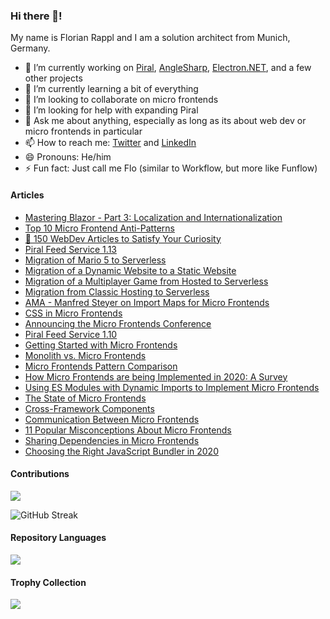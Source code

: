 ### Hi there 👋!

My name is Florian Rappl and I am a solution architect from Munich, Germany.

- 🔭 I’m currently working on [Piral](https://github.com/smapiot/piral), [AngleSharp](https://github.com/AngleSharp/AngleSharp), [Electron.NET](https://github.com/ElectronNET/Electron.NET), and a few other projects
- 🌱 I’m currently learning a bit of everything
- 👯 I’m looking to collaborate on micro frontends
- 🤔 I’m looking for help with expanding Piral
- 💬 Ask me about anything, especially as long as its about web dev or micro frontends in particular
- 📫 How to reach me: [Twitter](https://twitter.com/FlorianRappl) and [LinkedIn](https://www.linkedin.com/in/florian-rappl/)
- 😄 Pronouns: He/him
- ⚡ Fun fact: Just call me Flo (similar to Workflow, but more like Funflow)

#### Articles

<!-- ARTICLES:START -->
- [Mastering Blazor - Part 3: Localization and Internationalization](https://dev.to/florianrappl/mastering-blazor-part-3-localization-and-internationalization-o2a)
- [Top 10 Micro Frontend Anti-Patterns](https://dev.to/florianrappl/top-10-micro-frontend-anti-patterns-3809)
- [🤯 150 WebDev Articles to Satisfy Your Curiosity](https://dev.to/florianrappl/150-articles-to-satisfy-your-curiosity-3c22)
- [Piral Feed Service 1.13](https://dev.to/smapiot/piral-feed-service-113-43lk)
- [Migration of Mario 5 to Serverless](https://dev.to/florianrappl/migration-of-mario-5-to-serverless-b00)
- [Migration of a Dynamic Website to a Static Website](https://dev.to/florianrappl/migration-of-a-dynamic-website-to-a-static-website-iaj)
- [Migration of a Multiplayer Game from Hosted to Serverless](https://dev.to/florianrappl/migration-of-a-multiplayer-game-from-hosted-to-serverless-2c6o)
- [Migration from Classic Hosting to Serverless](https://dev.to/florianrappl/migration-from-classic-hosting-to-serverless-3pkh)
- [AMA - Manfred Steyer on Import Maps for Micro Frontends](https://dev.to/smapiot/ama-manfred-steyer-on-import-maps-for-micro-frontends-1mfo)
- [CSS in Micro Frontends](https://dev.to/florianrappl/css-in-micro-frontends-4jai)
- [Announcing the Micro Frontends Conference](https://dev.to/smapiot/announcing-the-micro-frontends-conference-fkg)
- [Piral Feed Service 1.10](https://dev.to/smapiot/piral-feed-service-110-5ee)
- [Getting Started with Micro Frontends](https://microfrontends.hashnode.dev/getting-started-with-micro-frontends)
- [Monolith vs. Micro Frontends](https://blog.bitsrc.io/monolith-vs-micro-frontend-e6e9772a068b?source=rss-2ecc4ad18c41------2)
- [Micro Frontends Pattern Comparison](https://blog.bitsrc.io/microfrontend-pattern-comparison-c50a9d2e4172?source=rss-2ecc4ad18c41------2)
- [How Micro Frontends are being Implemented in 2020: A Survey](https://blog.bitsrc.io/microfrontends-survey-evaluation-d2af7eade306?source=rss-2ecc4ad18c41------2)
- [Using ES Modules with Dynamic Imports to Implement Micro Frontends](https://blog.bitsrc.io/using-es-modules-with-dynamic-imports-to-implement-micro-frontends-7c840a38890e?source=rss-2ecc4ad18c41------2)
- [The State of Micro Frontends](https://blog.bitsrc.io/state-of-micro-frontends-9c0c604ed13a?source=rss-2ecc4ad18c41------2)
- [Cross-Framework Components](https://blog.bitsrc.io/cross-framework-components-8439d58342e5?source=rss-2ecc4ad18c41------2)
- [Communication Between Micro Frontends](https://blog.bitsrc.io/communication-between-micro-frontends-67a745c6cfbe?source=rss-2ecc4ad18c41------2)
- [11 Popular Misconceptions About Micro Frontends](https://blog.bitsrc.io/11-popular-misconceptions-about-micro-frontends-d5daecc92efb?source=rss-2ecc4ad18c41------2)
- [Sharing Dependencies in Micro Frontends](https://blog.bitsrc.io/sharing-dependencies-in-micro-frontends-9da142296a2b?source=rss-2ecc4ad18c41------2)
- [Choosing the Right JavaScript Bundler in 2020](https://blog.bitsrc.io/choosing-the-right-javascript-bundler-in-2020-f9b1eae0d12b?source=rss-2ecc4ad18c41------2)
<!-- ARTICLES:END -->

#### Contributions

![](https://github-readme-stats.vercel.app/api?username=FlorianRappl&hide_title=true&show_icons=true&theme=flat&include_all_commits=true)

![GitHub Streak](https://streak-stats.demolab.com/?user=FlorianRappl&theme=default)

#### Repository Languages

![](https://github-readme-stats.vercel.app/api/top-langs/?username=FlorianRappl&hide_title=true&layout=compact&theme=flat)

#### Trophy Collection

![](https://github-profile-trophy.vercel.app/?username=FlorianRappl&theme=react)
